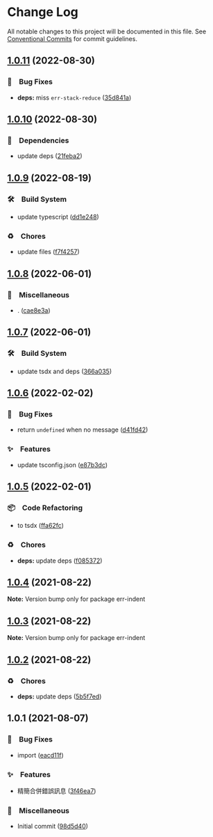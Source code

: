 # Change Log

All notable changes to this project will be documented in this file.
See [Conventional Commits](https://conventionalcommits.org) for commit guidelines.

## [1.0.11](https://github.com/bluelovers/ws-error/compare/err-indent@1.0.10...err-indent@1.0.11) (2022-08-30)



### 🐛　Bug Fixes

* **deps:** miss `err-stack-reduce` ([35d841a](https://github.com/bluelovers/ws-error/commit/35d841adc065cd18510461c3bc019231100a541c))



## [1.0.10](https://github.com/bluelovers/ws-error/compare/err-indent@1.0.9...err-indent@1.0.10) (2022-08-30)



### 📌　Dependencies

* update deps ([21feba2](https://github.com/bluelovers/ws-error/commit/21feba2940aae29023fac2ab5836cac1e2a21940))



## [1.0.9](https://github.com/bluelovers/ws-error/compare/err-indent@1.0.8...err-indent@1.0.9) (2022-08-19)


### 🛠　Build System

* update typescript ([dd1e248](https://github.com/bluelovers/ws-error/commit/dd1e248d7eee3e10a30c127c8219f0e39a9b503a))


### ♻️　Chores

* update files ([f7f4257](https://github.com/bluelovers/ws-error/commit/f7f425709c7c03e5d62142b74a045647e0c3babd))





## [1.0.8](https://github.com/bluelovers/ws-error/compare/err-indent@1.0.7...err-indent@1.0.8) (2022-06-01)


### 🔖　Miscellaneous

* . ([cae8e3a](https://github.com/bluelovers/ws-error/commit/cae8e3ad6e9872ea87156cb8fa4da7ab83229a10))





## [1.0.7](https://github.com/bluelovers/ws-error/compare/err-indent@1.0.6...err-indent@1.0.7) (2022-06-01)


### 🛠　Build System

* update tsdx and deps ([366a035](https://github.com/bluelovers/ws-error/commit/366a03526bb03025b0b253b8bc96b6694fd8b6d6))





## [1.0.6](https://github.com/bluelovers/ws-error/compare/err-indent@1.0.5...err-indent@1.0.6) (2022-02-02)


### 🐛　Bug Fixes

* return `undefined` when no message ([d41fd42](https://github.com/bluelovers/ws-error/commit/d41fd422a5784390eac93780f304646266b69e2f))


### ✨　Features

* update tsconfig.json ([e87b3dc](https://github.com/bluelovers/ws-error/commit/e87b3dca318070a92d027512121e9d9f8613de01))





## [1.0.5](https://github.com/bluelovers/ws-error/compare/err-indent@1.0.4...err-indent@1.0.5) (2022-02-01)


### 📦　Code Refactoring

* to tsdx ([ffa62fc](https://github.com/bluelovers/ws-error/commit/ffa62fc0441a5e8c8e9a6340fa943e00bdd8471f))


### ♻️　Chores

* **deps:** update deps ([f085372](https://github.com/bluelovers/ws-error/commit/f085372fd45d669d5a2bafd8664cb5b1013f6ac2))





## [1.0.4](https://github.com/bluelovers/ws-error/compare/err-indent@1.0.3...err-indent@1.0.4) (2021-08-22)

**Note:** Version bump only for package err-indent





## [1.0.3](https://github.com/bluelovers/ws-error/compare/err-indent@1.0.2...err-indent@1.0.3) (2021-08-22)

**Note:** Version bump only for package err-indent





## [1.0.2](https://github.com/bluelovers/ws-error/compare/err-indent@1.0.1...err-indent@1.0.2) (2021-08-22)


### ♻️　Chores

* **deps:** update deps ([5b5f7ed](https://github.com/bluelovers/ws-error/commit/5b5f7ed734de2f0b95e352a01cb2e7b2fa97eea1))





## 1.0.1 (2021-08-07)


### 🐛　Bug Fixes

* import ([eacd11f](https://github.com/bluelovers/ws-error/commit/eacd11fd789c5557d2003ef4aefaf7f51fd26f0c))


### ✨　Features

* 精簡合併錯誤訊息 ([3f46ea7](https://github.com/bluelovers/ws-error/commit/3f46ea7b27ac3fec170cfbd3c89201e4fa3efbdc))


### 🔖　Miscellaneous

* Initial commit ([98d5d40](https://github.com/bluelovers/ws-error/commit/98d5d40f8a02a61e0a7c3a11d12c43f7fe4e9374))
